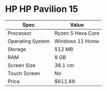 # HP HP Pavilion 15

| Spec | Value |
|---|---|
| Processor | Ryzen 5 Hexa Core |
| Operating System | Windows 11 Home |
| Storage | 512 MB |
| RAM | 8 GB |
| Screen Size | 38.1 cm |
| Touch Screen | No |
| Price | $611.88 |
